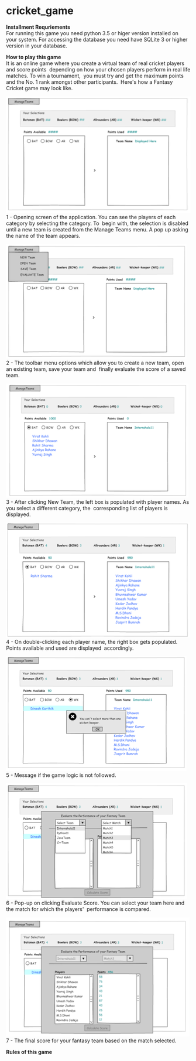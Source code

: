 # cricket_game
**Installment Requriements**<br/>
For running this game you need python 3.5 or higer version installed on your system.
For accessing the database you need have SQLite 3 or higher version in your database.

**How to play this game**<br/>
It is an online game where you create a virtual team of real cricket players and score points  depending on how your chosen players perform in real life matches. To win a tournament,  you must try and get the maximum points and the No. 1 rank amongst other participants.  Here's how a Fantasy Cricket game may look like. 

 ![alt text](Cirket.PNG)
1 - Opening screen of the application. You can see the players of each category by selecting the category. To  begin with, the selection is disabled until a new team is created from the Manage Teams menu. A pop up asking  the name of the team appears. 
 
 ![alt text](Circket_1.PNG)
2 - The toolbar menu options which allow you to create a new team, open an existing team, save your team and  finally evaluate the score of a saved team.
 
 ![alt text](Cirket_2.PNG)
 3 - After clicking New Team, the left box is populated with player names. As you select a different category, the  corresponding list of players is displayed. 

![alt text](Circket_3.PNG)
4 - On double-clicking each player name, the right box gets populated. Points available and used are displayed  accordingly. 

![alt text](Circket_2.PNG)
5 - Message if the game logic is not followed.

![alt text](Circket_4.PNG)
6 - Pop-up on clicking Evaluate Score. You can select your team here and the match for which the players'  performance is compared.  

![alt text](Circket_5.PNG)
7 - The final score for your fantasy team based on the match selected.

**Rules of this game**<br/>
 

